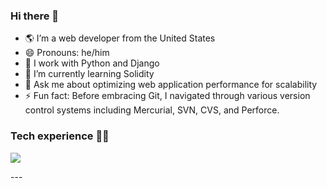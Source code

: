 ### Hi there 👋

- 🌎 I’m a web developer from the United States
- 😄 Pronouns: he/him
- 🐍 I work with Python and Django
- 🌱 I’m currently learning Solidity
- 💬 Ask me about optimizing web application performance for scalability
- ⚡ Fun fact: Before embracing Git, I navigated through various version control systems including Mercurial, SVN, CVS, and Perforce.

### Tech experience 👨‍💻
<p align="left">
  <a href="https://skillicons.dev">
    <img src="https://skillicons.dev/icons?i=aws,git,github,bitbucket,bootstrap,css,figma,javascript,jquery,postman,jenkins,docker,bash,linux,ubuntu,nginx,python,pycharm,django,flask,php,perl,postgres,vim" />
  </a>
</p>
---


